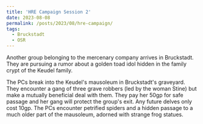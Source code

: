 ```yaml
---
title: 'HRE Campaign Session 2'
date: 2023-08-08
permalink: /posts/2023/08/hre-campaign/
tags:
  - Bruckstadt
  - OSR
---
```



Another group belonging to the mercenary company arrives in Bruckstadt. They are pursuing a rumor about a golden toad idol hidden in the family crypt of the Keudel family.

The PCs break into the Keudel's mausoleum in Bruckstadt's graveyard. They encounter a gang of three grave robbers (led by the woman Stine) but make a mutually beneficial deal with them. They pay her 50gp for safe passage and her gang will protect the group's exit. Any future delves only cost 10gp.
The PCs encounter petrified spiders and a hidden passage to a much older part of the mausoleum, adorned with strange frog statues.

